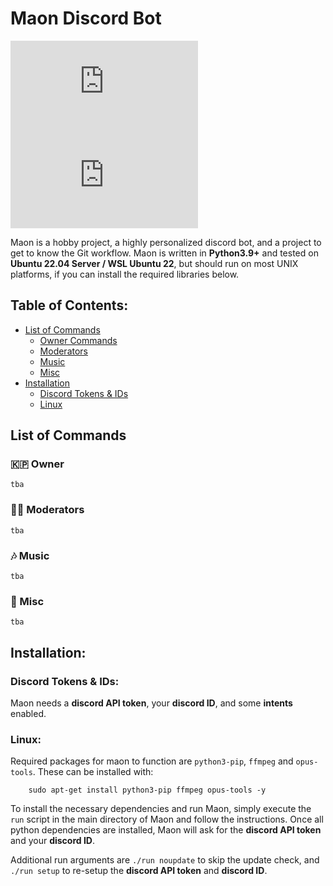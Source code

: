# Maon Discord Bot

[![Issues][issues-shield]][issues-url]
[![Issues-Closed][issues-closed-shield]][issues-closed-url]

Maon is a hobby project, a highly personalized discord bot, and a project to get to know the Git workflow.
Maon is written in **Python3.9+** and tested on **Ubuntu 22.04 Server / WSL Ubuntu 22**, but should run on most UNIX platforms, 
if you can install the required libraries below. 

## Table of Contents:

- [List of Commands](#list-of-commands)
    - [Owner Commands](#🇰🇵-owner)
    - [Moderators](#🏳️‍🌈-moderators)
    - [Music](#🎶-music)
    - [Misc](#🔰-misc)
- [Installation](#installation)
    - [Discord Tokens & IDs](#discord-tokens--ids)
    - [Linux](#linux)

## List of Commands

### 🇰🇵 Owner

```
tba
```

### 🏳️‍🌈 Moderators

```
tba
```

### 🎶 Music

```
tba
```

### 🔰 Misc

```
tba
```

## Installation:

### Discord Tokens & IDs:

Maon needs a **discord API token**, your **discord ID**, and some **intents** enabled.

### Linux:

Required packages for maon to function are `python3-pip`, `ffmpeg` and `opus-tools`. These can be installed with:

        sudo apt-get install python3-pip ffmpeg opus-tools -y

To install the necessary dependencies and run Maon, simply execute the `run` script in the main directory of Maon and follow the instructions.
Once all python dependencies are installed, Maon will ask for the **discord API token** and your **discord ID**.

Additional run arguments are `./run noupdate` to skip the update check, and `./run setup` to re-setup the **discord API token** and **discord ID**.


[issues-shield]: https://img.shields.io/github/issues-raw/raesoft/Maon.py?color=F8D386&style=flat-square
[issues-url]: https://github.com/raesoft/Maon.py/issues
[issues-closed-shield]: https://img.shields.io/github/issues-closed-raw/raesoft/Maon.py?color=AAF786&style=flat-square
[issues-closed-url]: https://github.com/raesoft/Maon.py/issues?q=is%3Aissue+is%3Aclosed
[discord-developer-url]: https://discord.com/developers/applications
